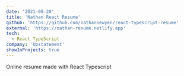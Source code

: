 ```yaml
---
date: '2021-08-20'
title: 'Nathan React Resume'
github: 'https://github.com/nathannewyen/react-typescript-resume'
external: 'https://nathan-resume.netlify.app'
tech:
  - React TypeScript
company: 'Upstatement'
showInProjects: true
---
```


Online resume made with React Typescript

